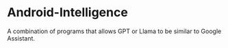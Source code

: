 # Android-Intelligence
A combination of programs that allows GPT or Llama to be similar to Google Assistant.
